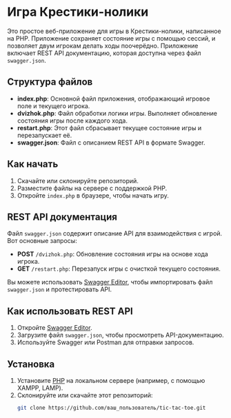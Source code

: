 # Игра Крестики-нолики

Это простое веб-приложение для игры в Крестики-нолики, написанное на PHP. Приложение сохраняет состояние игры с помощью сессий, и позволяет двум игрокам делать ходы поочерёдно. Приложение включает REST API документацию, которая доступна через файл `swagger.json`.

## Структура файлов

- **index.php**: Основной файл приложения, отображающий игровое поле и текущего игрока.
- **dvizhok.php**: Файл обработки логики игры. Выполняет обновление состояния игры после каждого хода.
- **restart.php**: Этот файл сбрасывает текущее состояние игры и перезапускает её.
- **swagger.json**: Файл с описанием REST API в формате Swagger.

## Как начать

1. Скачайте или склонируйте репозиторий.
2. Разместите файлы на сервере с поддержкой PHP.
3. Откройте `index.php` в браузере, чтобы начать игру.

## REST API документация

Файл `swagger.json` содержит описание API для взаимодействия с игрой. Вот основные запросы:

- **POST** `/dvizhok.php`: Обновление состояния игры на основе хода игрока.
- **GET** `/restart.php`: Перезапуск игры с очисткой текущего состояния.

Вы можете использовать [Swagger Editor](https://editor.swagger.io/), чтобы импортировать файл `swagger.json` и протестировать API.

## Как использовать REST API

1. Откройте [Swagger Editor](https://editor.swagger.io/).
2. Загрузите файл `swagger.json`, чтобы просмотреть API-документацию.
3. Используйте Swagger или Postman для отправки запросов.

## Установка

1. Установите [PHP](https://www.php.net/downloads) на локальном сервере (например, с помощью XAMPP, LAMP).
2. Склонируйте или скачайте этот репозиторий:
   ```bash
   git clone https://github.com/ваш_пользователь/tic-tac-toe.git
